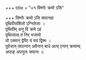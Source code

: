 +++
title = "०१ विष्णोः क्रमो ऽसि"

+++
विष्णोः क्रमो ऽसि सपत्नहा  
पृथिवीसंशितो ऽग्नितेजाः ।  
पृथिवीम् अनु वि क्रमे ऽहं  
पृथिव्यास् तं निर् भजामो  
यो ऽस्मान् द्वेष्टि यं वयं द्विष्मः ।  
पूर्वजान् सपत्नान् अवैनान् बाधे अत्य् एनान् क्रमाम्य्  
अपाङ् अपनुत्तः सपत्नः ॥